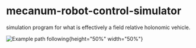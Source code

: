# mecanum-robot-control-simulator
simulation program for what is effectively a field relative holonomic vehicle. 

![Example path following](https://github.com/BenCaunt8300/mecanum-robot-control-simulator/blob/master/docs/imageOne.png?raw=true){height="50%" width="50%"}
